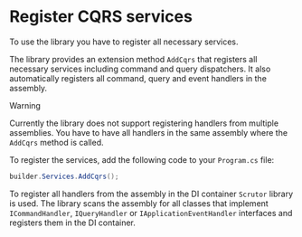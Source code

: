 # Register CQRS services

To use the library you have to register all necessary services.

The library provides an extension method `AddCqrs` that
registers all necessary services including command and query dispatchers. It also automatically registers all command,
query and event handlers in the assembly.

> [!WARNING]
> Currently the library does not support registering handlers from multiple assemblies.
> You have to have all handlers in the same assembly where the `AddCqrs` method is called.

To register the services, add the following code to your `Program.cs` file:

```csharp
builder.Services.AddCqrs();
```

To register all handlers from the assembly in the DI container `Scrutor` library is used. The library scans the assembly
for all classes that implement `ICommandHandler`, `IQueryHandler` or `IApplicationEventHandler` interfaces and registers
them in the DI container.